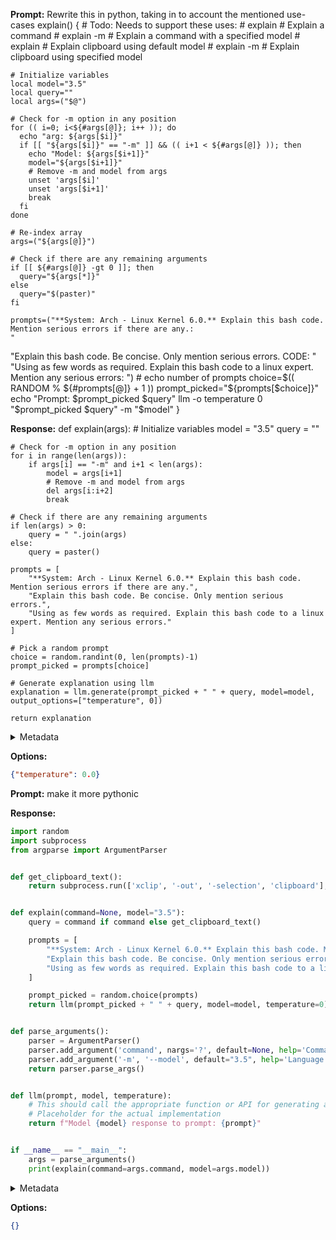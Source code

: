 **Prompt:**
Rewrite this in python, taking in to account the mentioned use-cases
explain() {
    # Todo: Needs to support these uses:
    # explain <command> # Explain a command
    # explain <command> -m <model> # Explain a command with a specified model
    # explain <model> # Explain clipboard using default model
    # explain <model> -m <model> # Explain clipboard using specified model
    
    # Initialize variables
    local model="3.5"
    local query=""
    local args=("$@")

    # Check for -m option in any position
    for (( i=0; i<${#args[@]}; i++ )); do
      echo "arg: ${args[$i]}"
      if [[ "${args[$i]}" == "-m" ]] && (( i+1 < ${#args[@]} )); then
        echo "Model: ${args[$i+1]}"
        model="${args[$i+1]}"
        # Remove -m and model from args
        unset 'args[$i]'
        unset 'args[$i+1]'
        break
      fi
    done

    # Re-index array
    args=("${args[@]}")

    # Check if there are any remaining arguments
    if [[ ${#args[@]} -gt 0 ]]; then
      query="${args[*]}"
    else
      query="$(paster)"
    fi

    prompts=("**System: Arch - Linux Kernel 6.0.** Explain this bash code. Mention serious errors if there are any.:
    "
"Explain this bash code. Be concise. Only mention serious errors.
CODE:
"
"Using as few words as required.
Explain this bash code to a linux expert. 
Mention any serious errors:
")
    # echo number of prompts
    choice=$(( RANDOM % ${#prompts[@]} + 1 ))
    prompt_picked="${prompts[$choice]}"
    echo "Prompt: $prompt_picked $query"
    llm -o temperature 0 "$prompt_picked $query" -m "$model"
}

**Response:**
def explain(args):
    # Initialize variables
    model = "3.5"
    query = ""

    # Check for -m option in any position
    for i in range(len(args)):
        if args[i] == "-m" and i+1 < len(args):
            model = args[i+1]
            # Remove -m and model from args
            del args[i:i+2]
            break

    # Check if there are any remaining arguments
    if len(args) > 0:
        query = " ".join(args)
    else:
        query = paster()

    prompts = [
        "**System: Arch - Linux Kernel 6.0.** Explain this bash code. Mention serious errors if there are any.",
        "Explain this bash code. Be concise. Only mention serious errors.",
        "Using as few words as required. Explain this bash code to a linux expert. Mention any serious errors."
    ]

    # Pick a random prompt
    choice = random.randint(0, len(prompts)-1)
    prompt_picked = prompts[choice]

    # Generate explanation using llm
    explanation = llm.generate(prompt_picked + " " + query, model=model, output_options=["temperature", 0])

    return explanation

<details><summary>Metadata</summary>

- Duration: 8254 ms
- Datetime: 2023-12-18T16:06:33.293043
- Model: gpt-3.5-turbo-0613

</details>

**Options:**
```json
{"temperature": 0.0}
```

**Prompt:**
make it more pythonic

**Response:**
```python
import random
import subprocess
from argparse import ArgumentParser


def get_clipboard_text():
    return subprocess.run(['xclip', '-out', '-selection', 'clipboard'], text=True, stdout=subprocess.PIPE).stdout


def explain(command=None, model="3.5"):
    query = command if command else get_clipboard_text()

    prompts = [
        "**System: Arch - Linux Kernel 6.0.** Explain this bash code. Mention serious errors if there are any.:",
        "Explain this bash code. Be concise. Only mention serious errors. CODE:",
        "Using as few words as required. Explain this bash code to a linux expert. Mention any serious errors:"
    ]

    prompt_picked = random.choice(prompts)
    return llm(prompt_picked + " " + query, model=model, temperature=0)


def parse_arguments():
    parser = ArgumentParser()
    parser.add_argument('command', nargs='?', default=None, help='Command to explain')
    parser.add_argument('-m', '--model', default="3.5", help='Language model to use')
    return parser.parse_args()


def llm(prompt, model, temperature):
    # This should call the appropriate function or API for generating a response from a language model
    # Placeholder for the actual implementation
    return f"Model {model} response to prompt: {prompt}"


if __name__ == "__main__":
    args = parse_arguments()
    print(explain(command=args.command, model=args.model))
```

<details><summary>Metadata</summary>

- Duration: 37541 ms
- Datetime: 2023-12-18T16:07:02.905056
- Model: gpt-4-1106-preview

</details>

**Options:**
```json
{}
```

